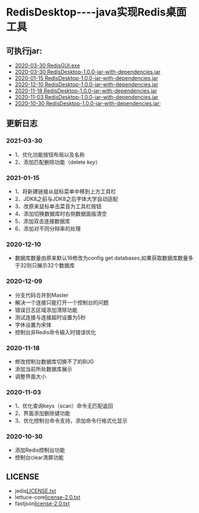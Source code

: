 # RedisDesktop----java实现Redis桌面工具

## 可执行jar:
* [2020-03-30 RedisGUI.exe](https://github.com/zhangsan0415/RedisDesktop/releases/download/20200330/RedisGUI.exe)
* [2020-03-30 RedisDesktop-1.0.0-jar-with-dependencies.jar](https://github.com/zhangsan0415/RedisDesktop/releases/download/20200330/RedisDesktop-1.0.0-jar-with-dependencies.jar)
* [2020-01-15 RedisDesktop-1.0.0-jar-with-dependencies.jar](https://github.com/zhangsan0415/RedisDesktop/releases/download/20210115/RedisDesktop-1.0.0-jar-with-dependencies.jar)
* [2020-12-10 RedisDesktop-1.0.0-jar-with-dependencies.jar](https://github.com/zhangsan0415/RedisDesktop/releases/download/ZSLREDISGUI-20201210/RedisDesktop-1.0.0-jar-with-dependencies.jar)
* [2020-11-18 RedisDesktop-1.0.0-jar-with-dependencies.jar](https://github.com/zhangsan0415/RedisDesktop/releases/download/20201118/RedisDesktop-1.0.0-jar-with-dependencies.jar)
* [2020-11-03 RedisDesktop-1.0.0-jar-with-dependencies.jar](https://github.com/zhangsan0415/RedisDesktop/releases/download/untagged-98a8096d55f1439893b9/RedisDesktop-1.0.0-jar-with-dependencies.jar)
* [2020-10-30 RedisDesktop-1.0.0-jar-with-dependencies.jar](https://github.com/zhangsan0415/RedisDesktop/releases/download/RedisDestktop/RedisDesktop-1.0.0-jar-with-dependencies.jar);

## 更新日志
### 2021-03-30
*   1、优化功能按钮布局以及名称
*   2、添加匹配删除功能（delete *key*）

### 2021-01-15
*   1、将新建链接从鼠标菜单中移到上方工具栏
*   2、JDK8之前与JDK8之后字体大学自动适配
*   3、改原来鼠标单击菜音为工具栏按钮
*   4、添加切换数据库时右侧数据面版清空
*   5、添加双击连接数据库
*   6、添加对不同分辩率的处理

### 2020-12-10
*   数据库数量由原来默认16修改为config get databases,如果获取数据库数量多于32则只展示32个数据库

### 2020-12-09
*   分支代码合并到Master
*   解决一个连接只能打开一个控制台的问题
*   错误日志区域添加清除功能
*   测试连接与连接超时设置为5秒
*   字休设置为宋体
*   控制台非Redis命令输入时错误优化

### 2020-11-18
*	修改控制台数据库切换不了的BUG
*	添加当前所处数据库展示
*	调整界面大小

### 2020-11-03
*	1、优化查询keys（scan）命令无匹配返回
*	2、界面添加删除键功能
*	3、优化控制台命令支持，添加命令行格式化显示

### 2020-10-30
* 添加Redis控制台功能
* 控制台clear清屏功能

## LICENSE
* jedis[LICENSE.txt](https://raw.githubusercontent.com/redis/jedis/master/LICENSE.txt)
* lettuce-core[license-2.0.txt](https://www.apache.org/licenses/LICENSE-2.0.txt)
* fastjson[license-2.0.txt](https://www.apache.org/licenses/LICENSE-2.0.txt)

